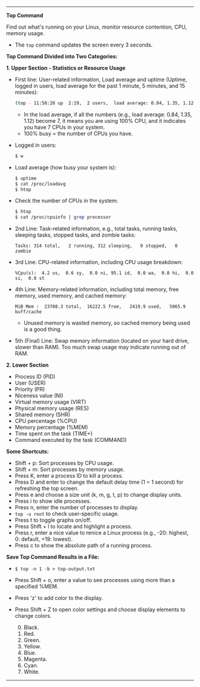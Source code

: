 
---

**Top Command**

Find out what's running on your Linux, monitor resource contention, CPU, memory usage.

- The `top` command updates the screen every 3 seconds.

**Top Command Divided into Two Categories:**

**1. Upper Section - Statistics or Resource Usage**

- First line: User-related information, Load average and uptime (Uptime, logged in users, load average for the past 1 minute, 5 minutes, and 15 minutes):
  ```bash
  (top - 11:58:20 up  2:19,  2 users,  load average: 0.84, 1.35, 1.12)
  ```
  - In the load average, if all the numbers (e.g., load average: 0.84, 1.35, 1.12) become 7, it means you are using 100% CPU, and it indicates you have 7 CPUs in your system.
  - 100% busy = the number of CPUs you have.

- Logged in users:
  ```bash
  $ w
  ```

- Load average (how busy your system is):
  ```bash
  $ uptime
  $ cat /proc/loadavg
  $ htop
  ```

- Check the number of CPUs in the system:
  ```bash
  $ htop
  $ cat /proc/cpuinfo | grep processor
  ```

- 2nd Line: Task-related information, e.g., total tasks, running tasks, sleeping tasks, stopped tasks, and zombie tasks:
  ```
  Tasks: 314 total,   2 running, 312 sleeping,   0 stopped,   0 zombie
  ```

- 3rd Line: CPU-related information, including CPU usage breakdown:
  ```
  %Cpu(s):  4.2 us,  0.6 sy,  0.0 ni, 95.1 id,  0.0 wa,  0.0 hi,  0.0 si,  0.0 st
  ```

- 4th Line: Memory-related information, including total memory, free memory, used memory, and cached memory:
  ```
  MiB Mem :  23708.3 total,  16222.5 free,   2419.9 used,   5065.9 buff/cache
  ```
  - Unused memory is wasted memory, so cached memory being used is a good thing.

- 5th (Final) Line: Swap memory information (located on your hard drive, slower than RAM). Too much swap usage may indicate running out of RAM.

**2. Lower Section**

- Process ID (PID)
- User (USER)
- Priority (PR)
- Niceness value (NI)
- Virtual memory usage (VIRT)
- Physical memory usage (RES)
- Shared memory (SHR)
- CPU percentage (%CPU)
- Memory percentage (%MEM)
- Time spent on the task (TIME+)
- Command executed by the task (COMMAND)

**Some Shortcuts:**

- Shift + p: Sort processes by CPU usage.
- Shift + m: Sort processes by memory usage.
- Press K, enter a process ID to kill a process.
- Press D and enter to change the default delay time (1 = 1 second) for refreshing the top screen.
- Press e and choose a size unit (k, m, g, t, p) to change display units.
- Press i to show idle processes.
- Press n, enter the number of processes to display.
- `top -u root` to check user-specific usage.
- Press t to toggle graphs on/off.
- Press Shift + l to locate and highlight a process.
- Press r, enter a nice value to renice a Linux process (e.g., -20: highest, 0: default, +19: lowest).
- Press c to show the absolute path of a running process.

**Save Top Command Results in a File:**

- `$ top -n 1 -b > top-output.txt`

- Press Shift + o, enter a value to see processes using more than a specified %MEM.

- Press 'z' to add color to the display.
- Press Shift + Z to open color settings and choose display elements to change colors.

   0. Black.
   1. Red.
   2. Green.
   3. Yellow.
   4. Blue.
   5. Magenta.
   6. Cyan.
   7. White.

---


